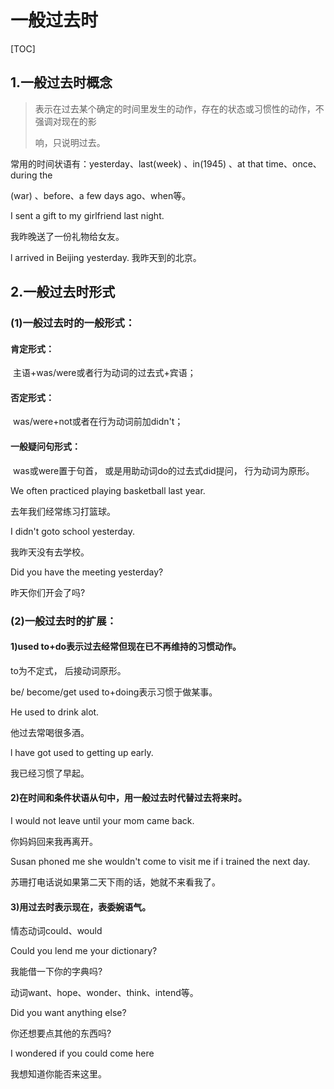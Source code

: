 #  一般过去时

[TOC]



##  1.一般过去时概念  

>   表示在过去某个确定的时间里发生的动作，存在的状态或习惯性的动作，不强调对现在的影  
>
>   响，只说明过去。  

  常用的时间状语有：yesterday、last(week) 、in(1945) 、at that time、once、during the  

  (war) 、before、a few days ago、when等。

  I sent a  gift to my girlfriend last night.  

  我昨晚送了一份礼物给女友。

  l arrived in Beijing yesterday.  我昨天到的北京。  

   

##   2.一般过去时形式  

###   (1)一般过去时的一般形式：  

####   肯定形式：

​           主语+was/were或者行为动词的过去式+宾语；

####   否定形式：

​           was/were+not或者在行为动词前加didn't；  

####   一般疑问句形式：

​				was或were置于句首， 或是用助动词do的过去式did提问， 行为动词为原形。

  

  We often practiced playing basketball last  year.

  去年我们经常练习打篮球。  

  I didn't goto school yesterday.  

我昨天没有去学校。  

  Did you have the meeting yesterday?  

昨天你们开会了吗?  

###   (2)一般过去时的扩展：  

####   1)used to+do表示过去经常但现在已不再维持的习惯动作。

to为不定式， 后接动词原形。  

be/ become/get used to+doing表示习惯于做某事。 

 He used to drink alot.  

  他过去常喝很多酒。  

  l have got used to getting up early.  

我已经习惯了早起。  

####   2)在时间和条件状语从句中，用一般过去时代替过去将来时。 

 I would not leave until your mom came back.

  你妈妈回来我再离开。  

  

  Susan phoned me she wouldn't come to visit  me if i trained the next day. 

 苏珊打电话说如果第二天下雨的话，她就不来看我了。  

####   3)用过去时表示现在，表委婉语气。  

  情态动词could、would  

  Could you lend me your dictionary?  

  我能借一下你的字典吗?  

   动词want、hope、wonder、think、intend等。  

  Did you want anything else?  

你还想要点其他的东西吗?  

  I wondered if you could come here  

我想知道你能否来这里。  